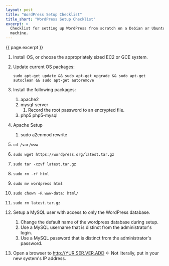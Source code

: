 ```yaml
---
layout: post
title: "WordPress Setup Checklist"
title_short: "WordPress Setup Checklist"
excerpt: >
  Checklist for setting up WordPress from scratch on a Debian or Ubuntu virtual
  machine.
---
```


{{ page.excerpt }}

1.  Install OS, or choose the appropriately sized EC2 or GCE system.
1.  Update current OS packages:

        sudo apt-get update && sudo apt-get upgrade && sudo apt-get autoclean && sudo apt-get autoremove

1.  Install the following packages:
    1.  apache2
    1.  mysql-server
        1.  Record the root password to an encrypted file.
    1.  php5 php5-mysql
1.  Apache Setup
    1.  sudo a2enmod rewrite
1.  ```cd /var/www```
1.  ```sudo wget https://wordpress.org/latest.tar.gz```
1.  ```sudo tar -xzvf latest.tar.gz```
1.  ```sudo rm -rf html```
1.  ```sudo mv wordpress html```
1.  ```sudo chown -R www-data: html/```
1.  ```sudo rm latest.tar.gz```
1.  Setup a MySQL user with access to only the WordPress database.
    1.  Change the default name of the wordpress database during setup.
    1.  Use a MySQL username that is distinct from the administrator's login.
    1.  Use a MySQL password that is distinct from the administrator's password.
1.  Open a browser to http://YUR.SER.VER.ADD <- Not literally, put in your new
    system's IP address.